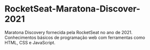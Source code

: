 # RocketSeat-Maratona-Discover-2021
Maratona Discovery fornecida pela RocketSeat no ano de 2021. Conhecimentos básicos de programação web com ferramentas como HTML, CSS e JavaScript.
